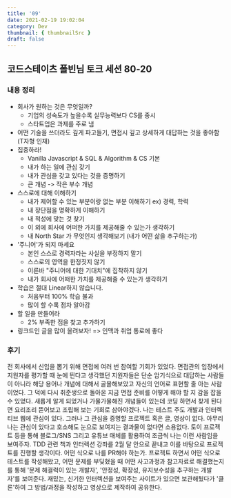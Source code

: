 ```yaml
---
title: '09'
date: 2021-02-19 19:02:04
category: Dev
thumbnail: { thumbnailSrc }
draft: false
---
```


## 코드스테이츠 폴빈님 토크 세션 80-20
### 내용 정리
- 회사가 원하는 것은 무엇일까?
    - 기업의 성숙도가 높을수록 실무능력보다 CS를 중시 
    - 스타트업은 과제를 주로 냄 
- 어떤 기술을 쓰더라도 깊게 파고들기, 면접시 깊고 상세하게 대답하는 것을 좋아함 (T자형 인재)
- 집중하라!
    - Vanilla Javascript & SQL & Algorithm & CS 기본 
    - 내가 하는 일에 관심 갖기 
    - 내가 관심을 갖고 있다는 것을 증명하기
    - 큰 개념 -> 작은 부수 개념 
- 스스로에 대해 이해하기 
    - 내가 제어할 수 있는 부분이랑 없는 부분 이해하기 ex) 경력, 학력
    - 내 장단점을 명확하게 이해하기
    - 내 적성에 맞는 것 찾기
    - 이 외에 회사에 어떠한 가치를 제공해줄 수 있는가 생각하기
    - 내 North Star 가 무엇인지 생각해보기 (내가 어떤 삶을 추구하는가)
- '주니어'가 되지 마세요
    - 본인 스스로 경력자라는 사실을 부정하지 말기
    - 스스로의 영역을 한정짓지 않기 
    - 이른바 "주니어에 대한 기대치"에 집착하지 않기
    - 내가 회사에 어떠한 가치를 제공해줄 수 있는가 생각하기
- 학습은 절대 Linear하지 않습니다.
    - 처음부터 100% 학습 불과
    - 많이 할 수록 점차 알아감  
- 할 일을 만들어라
    - 2% 부족한 점을 찾고 추가하기
- 링크드인 글을 많이 올려보자! => 인맥과 취업 통로에 좋다 

### 후기
전 회사에서 신입을 뽑기 위해 면접에 여러 번 참여할 기회가 있었다. 
면접관의 입장에서 지원자를 평가할 때 눈에 띈다고 생각했던 지원자들은 단순 암기식으로 대답하는 사람들이 아니라 
해당 용어나 개념에 대해서 골몰해보았고 자신의 언어로 표현할 줄 아는 사람이었다. 그 덕에 다시 취준생으로 돌아온
지금 면접 준비를 어떻게 해야 할 지 감을 잡을 수 있었다. 새롭게 알게 되었거나 가물가물해진 개념들이 있는데 코딩
하면서 찾게 된다면 요리조리 뜯어보고 조립해 보는 기회로 삼아야겠다. 
나는 테스트 주도 개발과 인터렉티브 웹에 관심이 있다. 그러나 그 관심을 증명할 프로젝트 혹은 글, 영상이 없다. 
아무리 나는 관심이 있다고 호소해도 눈으로 보여지는 결과물이 없다면 소용없다. 토이 프로젝트 등을 통해 블로그/SNS 그리고
유튜브 매체를 활용하여 조금씩 나는 이런 사람임을 보여주자. 
TDD 관련 책과 인터렉션 강좌를 2월 달 안으로 끝내고 이를 바탕으로 프로젝트를 진행할 생각이다. 
어떤 식으로 나를 PR해야 하는가.
프로젝트 하면서 어떤 식으로 테스트를 작성해왔고, 어떤 문제를 부딪혔을 때 어떤 사고과정과 참고자료로 해결했는지를 통해 
'문제 해결력이 있는 개발자', '안정성, 확장성, 유지보수성을 추구하는 개발자'를 보여준다. 
재밌는, 신기한 인터렉션을 보여주는 사이트가 있으면 보관해뒀다가 '클론'하여 그 방법/과정을 작성하고 영상으로 제작하여 
공유한다. 
  